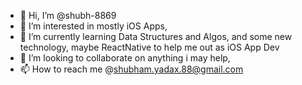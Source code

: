 - 👋 Hi, I’m @shubh-8869
- 👀 I’m interested in mostly iOS Apps, 
- 🌱 I’m currently learning Data Structures and Algos, and some new technology, maybe ReactNative to help me out as iOS App Dev
- 💞️ I’m looking to collaborate on anything i may help,
- 📫 How to reach me @shubham.yadax.88@gmail.com

<!---
shubh-8869/shubh-8869 is a ✨ special ✨ repository because its `README.md` (this file) appears on your GitHub profile.
You can click the Preview link to take a look at your changes.
--->
